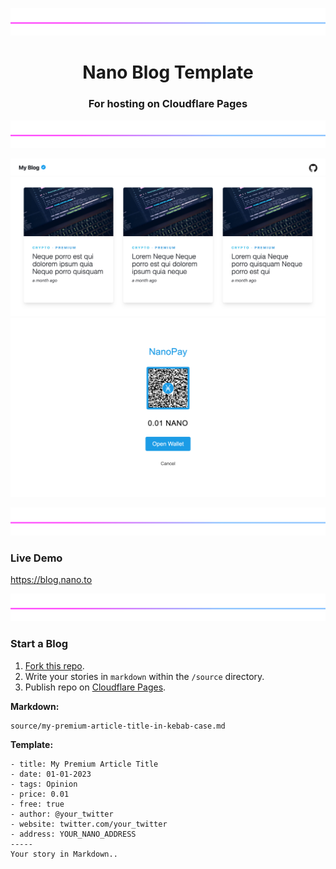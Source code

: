 ![line](https://github.com/fwd/n2/raw/master/.github/line.png)

<h1 align="center">Nano Blog Template</h1>
<h3 align="center">For hosting on Cloudflare Pages</h3>

![line](https://github.com/fwd/n2/raw/master/.github/line.png)


![line](https://github.com/fwd/nano-blog/raw/master/.github/banner.png)
![line](https://github.com/fwd/nano-blog/raw/master/.github/paywall.png)


![line](https://github.com/fwd/n2/raw/master/.github/line.png)

### Live Demo

https://blog.nano.to 

![line](https://github.com/fwd/n2/raw/master/.github/line.png)

### Start a Blog

1. [Fork this repo](https://github.com/fwd/nano-blog/generate). 
2. Write your stories in ```markdown``` within the ```/source``` directory.
3. Publish repo on [Cloudflare Pages](https://developers.cloudflare.com/pages/).

**Markdown:**

```
source/my-premium-article-title-in-kebab-case.md
```

**Template:**

```
- title: My Premium Article Title
- date: 01-01-2023
- tags: Opinion
- price: 0.01
- free: true
- author: @your_twitter
- website: twitter.com/your_twitter
- address: YOUR_NANO_ADDRESS
-----
Your story in Markdown..
```

